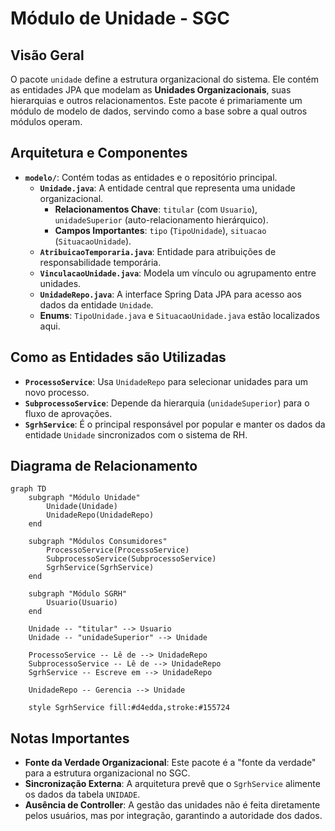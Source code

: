 # Módulo de Unidade - SGC

## Visão Geral
O pacote `unidade` define a estrutura organizacional do sistema. Ele contém as entidades JPA que modelam as **Unidades Organizacionais**, suas hierarquias e outros relacionamentos. Este pacote é primariamente um módulo de modelo de dados, servindo como a base sobre a qual outros módulos operam.

## Arquitetura e Componentes

- **`modelo/`**: Contém todas as entidades e o repositório principal.
  - **`Unidade.java`**: A entidade central que representa uma unidade organizacional.
    - **Relacionamentos Chave**: `titular` (com `Usuario`), `unidadeSuperior` (auto-relacionamento hierárquico).
    - **Campos Importantes**: `tipo` (`TipoUnidade`), `situacao` (`SituacaoUnidade`).
  - **`AtribuicaoTemporaria.java`**: Entidade para atribuições de responsabilidade temporária.
  - **`VinculacaoUnidade.java`**: Modela um vínculo ou agrupamento entre unidades.
  - **`UnidadeRepo.java`**: A interface Spring Data JPA para acesso aos dados da entidade `Unidade`.
  - **Enums**: `TipoUnidade.java` e `SituacaoUnidade.java` estão localizados aqui.

## Como as Entidades são Utilizadas
- **`ProcessoService`**: Usa `UnidadeRepo` para selecionar unidades para um novo processo.
- **`SubprocessoService`**: Depende da hierarquia (`unidadeSuperior`) para o fluxo de aprovações.
- **`SgrhService`**: É o principal responsável por popular e manter os dados da entidade `Unidade` sincronizados com o sistema de RH.

## Diagrama de Relacionamento
```mermaid
graph TD
    subgraph "Módulo Unidade"
        Unidade(Unidade)
        UnidadeRepo(UnidadeRepo)
    end

    subgraph "Módulos Consumidores"
        ProcessoService(ProcessoService)
        SubprocessoService(SubprocessoService)
        SgrhService(SgrhService)
    end

    subgraph "Módulo SGRH"
        Usuario(Usuario)
    end

    Unidade -- "titular" --> Usuario
    Unidade -- "unidadeSuperior" --> Unidade

    ProcessoService -- Lê de --> UnidadeRepo
    SubprocessoService -- Lê de --> UnidadeRepo
    SgrhService -- Escreve em --> UnidadeRepo

    UnidadeRepo -- Gerencia --> Unidade

    style SgrhService fill:#d4edda,stroke:#155724
```

## Notas Importantes
- **Fonte da Verdade Organizacional**: Este pacote é a "fonte da verdade" para a estrutura organizacional no SGC.
- **Sincronização Externa**: A arquitetura prevê que o `SgrhService` alimente os dados da tabela `UNIDADE`.
- **Ausência de Controller**: A gestão das unidades não é feita diretamente pelos usuários, mas por integração, garantindo a autoridade dos dados.